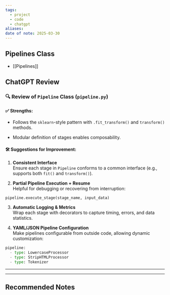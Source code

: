 ```yaml
---
tags:
  - project
  - code
  - chatgpt
aliases: 
date of note: 2025-03-30
---
```


## Pipelines Class

- [[Pipelines]]

## ChatGPT Review

### 🔍 Review of `Pipeline` Class (`pipeline.py`)

#### ✅ Strengths:

- Follows the `sklearn`-style pattern with `.fit_transform()` and `transform()` methods.
    
- Modular definition of stages enables composability.
    

#### 🛠 Suggestions for Improvement:

1. **Consistent Interface**  
    Ensure each stage in `Pipeline` conforms to a common interface (e.g., supports both `fit()` and `transform()`).
    
2. **Partial Pipeline Execution + Resume**  
    Helpful for debugging or recovering from interruption:
    
```python
pipeline.execute_stage(stage_name, input_data)
```

    
3. **Automatic Logging & Metrics**  
    Wrap each stage with decorators to capture timing, errors, and data statistics.
    
4. **YAML/JSON Pipeline Configuration**  
    Make pipelines configurable from outside code, allowing dynamic customization:

```python
pipeline:
  - type: LowercaseProcessor
  - type: StripHTMLProcessor
  - type: Tokenizer
```




---










-----------
##  Recommended Notes